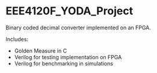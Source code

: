 # EEE4120F_YODA_Project
Binary coded decimal converter implemented on an FPGA.

Includes:
- Golden Measure in C
- Verilog for testing implementation on FPGA
- Verilog for benchmarking in simulations
